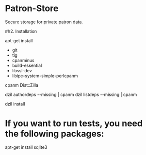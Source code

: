 # Patron-Store
Secure storage for private patron data.

#h2. Installation

apt-get install
  - git
  - tig
  - cpanminus
  - build-essential
  - libssl-dev
  - libipc-system-simple-perlcpanm

cpanm Dist::Zilla

dzil authordeps --missing | cpanm
dzil listdeps --missing | cpanm

dzil install


# If you want to run tests, you need the following packages:

apt-get install sqlite3

